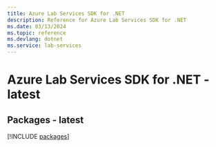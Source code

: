 ```yaml
---
title: Azure Lab Services SDK for .NET
description: Reference for Azure Lab Services SDK for .NET
ms.date: 03/13/2024
ms.topic: reference
ms.devlang: dotnet
ms.service: lab-services
---
```

# Azure Lab Services SDK for .NET - latest
## Packages - latest
[!INCLUDE [packages](lab-services-index.md)]